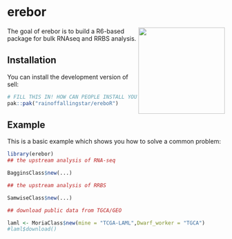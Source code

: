 
<!-- README.md is generated from README.Rmd. Please edit that file -->

# erebor

<img src="https://github.com/rainoffallingstar/ereboR/tree/master/dev/erebor.png" height="200" align="right"/>
<!-- badges: start -->

<!-- badges: end -->

The goal of erebor is to build a R6-based package for bulk RNAseq and
RRBS analysis.

## Installation

You can install the development version of sell:

``` r
# FILL THIS IN! HOW CAN PEOPLE INSTALL YOUR DEV PACKAGE?
pak::pak("rainoffallingstar/ereboR")
```

## Example

This is a basic example which shows you how to solve a common problem:

``` r
library(erebor)
## the upstream analysis of RNA-seq

BagginsClass$new(...)

## the upstream analysis of RRBS

SamwiseClass$new(...)

## download public data from TGCA/GEO

laml <- MoriaClass$new(mine = "TCGA-LAML",Dwarf_worker = "TGCA")
#laml$download()
```
